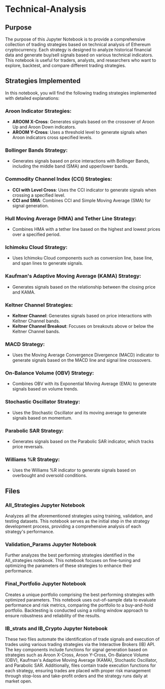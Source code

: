 # Technical-Analysis

## Purpose

The purpose of this Jupyter Notebook is to provide a comprehensive collection of trading strategies based on technical analysis of Ethereum cryptocurrency. Each strategy is designed to analyze historical financial data and generate buy/sell signals based on various technical indicators. This notebook is useful for traders, analysts, and researchers who want to explore, backtest, and compare different trading strategies.

## Strategies Implemented

In this notebook, you will find the following trading strategies implemented with detailed explanations:

### Aroon Indicator Strategies:
- **AROOM X-Cross**: Generates signals based on the crossover of Aroon Up and Aroon Down indicators.
- **AROOM Y-Cross**: Uses a threshold level to generate signals when Aroon indicators cross specified levels.

### Bollinger Bands Strategy:
- Generates signals based on price interactions with Bollinger Bands, including the middle band (SMA) and upper/lower bands.

### Commodity Channel Index (CCI) Strategies:
- **CCI with Level Cross**: Uses the CCI indicator to generate signals when crossing a specified level.
- **CCI and SMA**: Combines CCI and Simple Moving Average (SMA) for signal generation.

### Hull Moving Average (HMA) and Tether Line Strategy:
- Combines HMA with a tether line based on the highest and lowest prices over a specified period.

### Ichimoku Cloud Strategy:
- Uses Ichimoku Cloud components such as conversion line, base line, and span lines to generate signals.

### Kaufman's Adaptive Moving Average (KAMA) Strategy:
- Generates signals based on the relationship between the closing price and KAMA.

### Keltner Channel Strategies:
- **Keltner Channel**: Generates signals based on price interactions with Keltner Channel bands.
- **Keltner Channel Breakout**: Focuses on breakouts above or below the Keltner Channel bands.

### MACD Strategy:
- Uses the Moving Average Convergence Divergence (MACD) indicator to generate signals based on the MACD line and signal line crossovers.

### On-Balance Volume (OBV) Strategy:
- Combines OBV with its Exponential Moving Average (EMA) to generate signals based on volume trends.

### Stochastic Oscillator Strategy:
- Uses the Stochastic Oscillator and its moving average to generate signals based on momentum.

### Parabolic SAR Strategy:
- Generates signals based on the Parabolic SAR indicator, which tracks price reversals.

### Williams %R Strategy:
- Uses the Williams %R indicator to generate signals based on overbought and oversold conditions.

## Files

### All_Strategies Jupyter Notebook
Analyzes all the aforementioned strategies using training, validation, and testing datasets. This notebook serves as the initial step in the strategy development process, providing a comprehensive analysis of each strategy's performance.

### Validation_Params Jupyter Notebook
Further analyzes the best performing strategies identified in the All_strategies notebook. This notebook focuses on fine-tuning and optimizing the parameters of these strategies to enhance their performance.

### Final_Portfolio Jupyter Notebook
Creates a unique portfolio comprising the best performing strategies with optimized parameters. This notebook uses out-of-sample data to evaluate performance and risk metrics, comparing the portfolio to a buy-and-hold portfolio. Backtesting is conducted using a rolling window approach to ensure robustness and reliability of the results.

### IB_strats and IB_Crypto Jupyter Notebook
These two files automate the identification of trade signals and execution of trades using various trading strategies via the Interactive Brokers (IB) API.
The key components include functions for signal generation based on strategies such as Aroon X-Cross, Aroon Y-Cross, On-Balance Volume (OBV), Kaufman's Adaptive Moving Average (KAMA), Stochastic Oscillator, and Parabolic SAR. Additionally, files contain trade execution functions for each strategy, ensuring trades are placed with proper risk management through stop-loss and take-profit orders and the strategy runs daily at market open.

